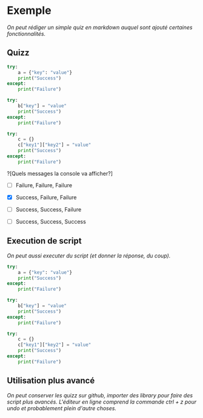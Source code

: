 # Exemple


*On peut rédiger un simple quiz en markdown auquel sont ajouté certaines fonctionnalités.*

## Quizz

```python
try:
    a = {"key": "value"}
    print("Success")
except:
    print("Failure")

try:
    b["key"] = "value"
    print("Success")
except:
    print("Failure")

try:
    c = {}
    c["key1"]["key2"] = "value"
    print("Success")
except:
    print("Failure")
```

?[Quels messages la console va afficher?]
-[ ] Failure, Failure, Failure
-[x] Success, Failure, Failure
-[ ] Success, Success, Failure
-[ ] Success, Success, Success


## Execution de script

*On peut aussi executer du script (et donner la réponse, du coup).*

```python runnable
try:
    a = {"key": "value"}
    print("Success")
except:
    print("Failure")

try:
    b["key"] = "value"
    print("Success")
except:
    print("Failure")

try:
    c = {}
    c["key1"]["key2"] = "value"
    print("Success")
except:
    print("Failure")

```

## Utilisation plus avancé

*On peut conserver les quizz sur github, importer des library pour faire des script plus avancés. L'éditeur en ligne comprend la commande ctrl + z pour undo et probablement plein d'autre choses.*
